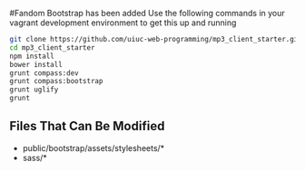 #Fandom
Bootstrap has been added
Use the following commands in your vagrant development environment to get this up and running
```bash
git clone https://github.com/uiuc-web-programming/mp3_client_starter.git
cd mp3_client_starter
npm install
bower install
grunt compass:dev
grunt compass:bootstrap
grunt uglify
grunt
```
<h2>Files That Can Be Modified</h2>
<ul>
    <li>public/bootstrap/assets/stylesheets/*</li>
    <li>sass/*</li>
</ul>